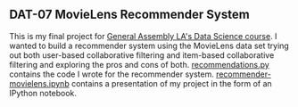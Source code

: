 ## DAT-07 MovieLens Recommender System

This is my final project for [General Assembly LA's Data Science course](https://generalassemb.ly/education/data-science?where=los-angeles). I wanted to build a recommender system using the MovieLens data set trying out both user-based collaborative filtering and item-based collaborative filtering and exploring the pros and cons of both. [recommendations.py](recommendations.py) contains the code I wrote for the recommender system. [recommender-movielens.ipynb](recommender-movielens.ipynb) contains a presentation of my project in the form of an IPython notebook.
